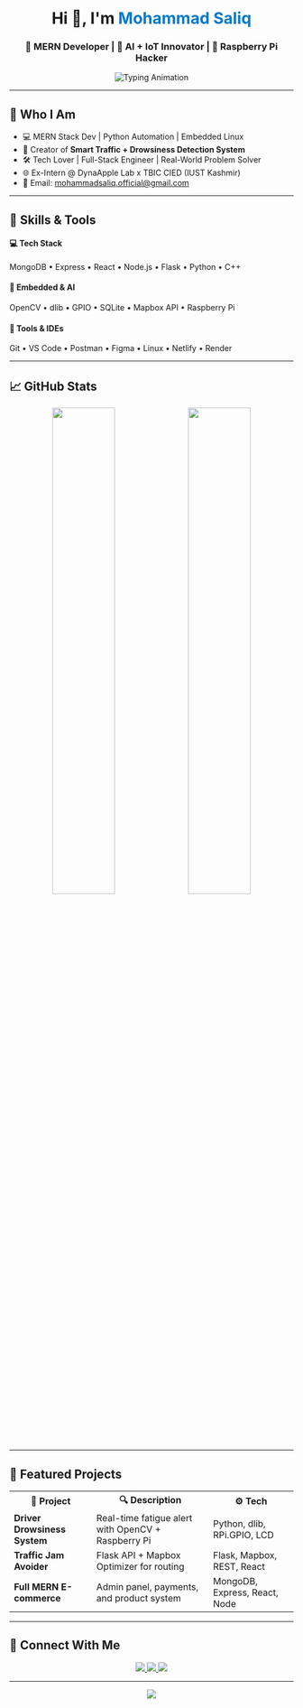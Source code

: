 <h1 align="center">Hi 👋, I'm <span style="color:#007acc;">Mohammad Saliq</span></h1>
<h3 align="center">🚀 MERN Developer | 🔬 AI + IoT Innovator | 🤖 Raspberry Pi Hacker</h3>

<p align="center">
  <img src="https://readme-typing-svg.demolab.com?font=Fira+Code&size=22&pause=1000&center=true&width=435&lines=Crafting+Code+That+Talks+To+Hardware;Building+Smart+Things+That+Matter" alt="Typing Animation" />
</p>

<hr />

<h2>🧠 Who I Am</h2>
<ul>
  <li>💻 MERN Stack Dev | Python Automation | Embedded Linux</li>
  <li>🔬 Creator of <strong>Smart Traffic + Drowsiness Detection System</strong></li>
  <li>🛠️ Tech Lover | Full-Stack Engineer | Real-World Problem Solver</li>
  <li>🌐 Ex-Intern @ DynaApple Lab x TBIC CIED (IUST Kashmir)</li>
  <li>📩 Email: <a href="mailto:mohammadsaliq.official@gmail.com">mohammadsaliq.official@gmail.com</a></li>
</ul>

<hr />

<h2>🚀 Skills & Tools</h2>

<h4>💻 Tech Stack</h4>
<p>
  MongoDB • Express • React • Node.js • Flask • Python • C++
</p>

<h4>🤖 Embedded & AI</h4>
<p>
  OpenCV • dlib • GPIO • SQLite • Mapbox API • Raspberry Pi
</p>

<h4>🧰 Tools & IDEs</h4>
<p>
  Git • VS Code • Postman • Figma • Linux • Netlify • Render
</p>

<hr />

<h2>📈 GitHub Stats</h2>

<p align="center">
  <img src="https://github-readme-stats.vercel.app/api?username=mohammadsaliq&show_icons=true&theme=tokyonight" width="47%"/>
  <img src="https://github-readme-streak-stats.herokuapp.com/?user=mohammadsaliq&theme=tokyonight" width="47%"/>
</p>

<hr />

<h2>📌 Featured Projects</h2>

<table>
  <tr>
    <th>🚀 Project</th>
    <th>🔍 Description</th>
    <th>⚙️ Tech</th>
  </tr>
  <tr>
    <td><strong>Driver Drowsiness System</strong></td>
    <td>Real-time fatigue alert with OpenCV + Raspberry Pi</td>
    <td>Python, dlib, RPi.GPIO, LCD</td>
  </tr>
  <tr>
    <td><strong>Traffic Jam Avoider</strong></td>
    <td>Flask API + Mapbox Optimizer for routing</td>
    <td>Flask, Mapbox, REST, React</td>
  </tr>
  <tr>
    <td><strong>Full MERN E-commerce</strong></td>
    <td>Admin panel, payments, and product system</td>
    <td>MongoDB, Express, React, Node</td>
  </tr>
</table>

<hr />

<h2>🤝 Connect With Me</h2>

<p align="center">
  <a href="mailto:mohammadsaliq.official@gmail.com">
    <img src="https://img.shields.io/badge/Gmail-red?style=for-the-badge&logo=gmail&logoColor=white" />
  </a>
  <a href="https://linkedin.com/in/mohammadsaliq">
    <img src="https://img.shields.io/badge/LinkedIn-blue?style=for-the-badge&logo=linkedin&logoColor=white" />
  </a>
  <a href="https://github.com/mohammadsaliq">
    <img src="https://img.shields.io/badge/GitHub-black?style=for-the-badge&logo=github&logoColor=white" />
  </a>
</p>

<hr />

<p align="center">
  <img src="https://quotes-github-readme.vercel.app/api?type=horizontal&theme=tokyonight" />
</p>
